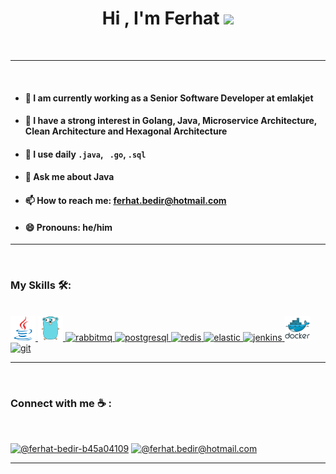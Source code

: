 <!--- Name -->
<h1 align="center">
  <b>Hi , I'm Ferhat </b>
  <img src="https://media.giphy.com/media/hvRJCLFzcasrR4ia7z/giphy.gif" width="35">
</h1>
<br>

<!--- snake -->
<div align="center">
  <!--<img  src="https://github.com/1999AZZAR/1999AZZAR/blob/main/resources/img/grid-snake.svg"
       alt="snake" /></a>
  -->
</div>
<hr>
<br>

<!--- information about myself -->
- #### 🔭 I am currently working as a Senior Software Developer at emlakjet
- #### 📝 I have a strong interest in Golang, Java, Microservice Architecture, Clean Architecture and  Hexagonal Architecture  
- #### 🤔 I use daily ```.java```, ``` .go```, ```.sql```
- #### 💬 Ask me about **Java**
- #### 📫 How to reach me: ferhat.bedir@hotmail.com
- #### 😄 Pronouns: he/him
<hr>
<br>

<!--- skills -->
### My Skills 🛠️:
<br>
<a href="https://www.java.com/en/" target="_blank">
  <img src="https://raw.githubusercontent.com/devicons/devicon/master/icons/java/java-original.svg" alt="Java" width="40" height="40" />
</a>
<a href="https://golang.org/" target="_blank">
  <img src="https://raw.githubusercontent.com/devicons/devicon/master/icons/go/go-original.svg" alt="golang" width="40" height="40" />
</a>
<a href="https://www.rabbitmq.com/" target="_blank">
  <img src="https://www.rabbitmq.com/img/logo-rabbitmq.svg" alt="rabbitmq" width="40" height="40" />
</a>
<a href="https://www.postgresql.org/" target="_blank">
  <img src="https://www.postgresql.org/media/img/about/press/elephant.png" alt="postgresql" width="40" height="40" />
</a>
<a href="https://redis.io/" target="_blank">
  <img src="https://www.borakasmer.com/wp-content/uploads/2019/02/redis-1.png" alt="redis" width="40" height="40" />
</a>
<a href="https://www.elastic.co/" target="_blank">
  <img src="https://sue.eu/wp-content/uploads/sites/6/2022/07/elastic-logo-920x920-sue-v02.png" alt="elastic" width="40" height="40" />
</a>
<a href="https://www.jenkins.io/" target="_blank">
  <img src="https://www.jenkins.io/images/logo-title-opengraph.png" alt="jenkins" width="40" height="40" />
</a>
<a href="https://www.docker.com/" target="_blank">
  <img src="https://raw.githubusercontent.com/devicons/devicon/master/icons/docker/docker-original-wordmark.svg" alt="Docker" width="40" height="40" />
</a>
<a href="https://git-scm.com/" target="_blank">
  <img src="https://www.vectorlogo.zone/logos/git-scm/git-scm-icon.svg" alt="git" width="40" height="40" />
</a>
<hr>
<br>

### Connect with me ☕ :
<br>

[![@ferhat-bedir-b45a04109](https://img.icons8.com/fluency/48/000000/linkedin.png "@ferhat-bedir-b45a04109")](https://tr.linkedin.com/in/ferhat-bedir-b45a04109) [![@ferhat.bedir@hotmail.com](https://img.icons8.com/fluency/48/000000/apple-mail.png "@ferhat.bedir@hotmail.com")](ferhat.bedir@hotmail.com)

<hr>
<br>
 
<!--
**ferhatBedir/ferhatBedir** is a ✨ _special_ ✨ repository because its `README.md` (this file) appears on your GitHub profile.

Here are some ideas to get you started:

- 🔭 I’m currently working on ...
- 🌱 I’m currently learning ...
- 👯 I’m looking to collaborate on ...
- 🤔 I’m looking for help with ...
- 💬 Ask me about ...
- 📫 How to reach me: ...
- 😄 Pronouns: ...
- ⚡ Fun fact: ...
-->
